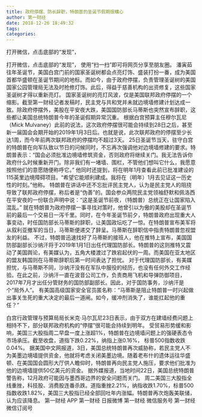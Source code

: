 ```yaml
---
title: 政府停摆、防长辞职，特朗普的圣诞节假期很糟心
author: 第一财经
date: 2018-12-26 18:49:32
tags: 
categories: 
---
```

打开微信，点击底部的“发现”，
<!-- more -->
打开微信，点击底部的“发现”，
使用“扫一扫”即可将网页分享至朋友圈。
潘寅茹
往年圣诞节，美国白宫门前的国家圣诞树都会点亮灯饰、盛装打扮一番，成为美国首都华盛顿在圣诞节期间的地标。而如今，由于政府停摆，负责管理圣诞树的美国国家公园管理局无法及时抢修灯饰。此后，得益于慈善机构的出资修复，这些国家圣诞树才得以重新亮灯。
国家圣诞树的亮灯风波，仅是美国联邦政府停摆的一个缩影。截至第一财经记者发稿时，民主党与共和党并未就边境墙修建计划达成一致。除政府停摆外，美股在平安夜大跌，美国国防部长马蒂斯也突然宣布辞职，这些都让美国总统特朗普今年的圣诞假期异常沉重。
根据白宫预算主任穆尔瓦尼（Mick Mulvaney）此前的说法，这次政府停摆很可能会持续到28日之后，甚至新一届国会会期开始的2019年1月3日后。也就是说，此次联邦政府的停摆至少长达1周，而今年前两次联邦政府的停摆均不超过3天。
25日圣诞节当天，驻守白宫的特朗普在向军队致以节日的问候同时，不忘再次强调他对边境墙修建的要求。特朗普表示：“国会必须批准边境墙修筑资金，否则政府将继续关门。我无法告诉你政府什么时候重新开门。除非我们有一堵墙、围栏，不管他们想叫它什么，我愿意按照他们的意愿随便称呼它。”
他同时还提到，将在明年1月查看此前已批准建设的115英里边境障碍项目。“希望它能顺利建成。我将在（明年）1月去见证这一历史性的时刻。”他称。
特朗普在讲话中还不忘批评民主党人，认为是民主党人的阻挠导致了联邦政府停摆，称后者是“伪善”的。国会参众两院民主党领袖舒默和佩洛西在平安夜的一份联合声明中说：“这是圣诞节前夜，（特朗普）总统正在让国家陷入混乱。”
就在特朗普为政府停摆一事寻找对策时，他曾引以为傲的美股却在圣诞节前的最后一个交易日一泻千里。同时，在今年圣诞节前夕，特朗普政府出现重大人事变动，时任国防部长马蒂斯的辞职，让美国政坛吃了一惊。在特朗普宣布美军将从叙利亚撤军的当日，马蒂斯便递交了辞呈。马蒂斯在辞职信中指责特朗普忽视盟友的利益。
不过，特朗普迅速找好了马蒂斯的接班人，他在推特上宣布，美国国防部副部长沙纳汗将于2019年1月1日出任代理国防部长。特朗普的这则推特又震动了美国舆论，有美媒认为，五角大楼渡过了跌宕起伏的一周。而美国在亚太地区的盟友韩国则在马蒂斯辞职后第一时间表达了担忧。
对于代理国防部长，有美媒担忧，与马蒂斯不同，沙纳汗没有在军队中服役的经历，也没有任何外交工作经验。在此之前，沙纳汗一直在波音公司工作，负责商用飞机和导弹防御项目，2017年7月才出任分管财务的国防部副部长。因此，对于国防事务，沙纳汗是个“局外人”。
有美国高级国家安全官员匿名称：“马蒂斯是阻止特朗普一时兴起做出事关生死的重大决定的最后一道闸。如今，缓冲剂消失了，谁能扛起他的重任？”
 
 
白宫行政管理与预算局局长米克·马尔瓦尼23日表示，由于双方在建墙经费问题上相持不下，部分联邦政府机构的“停摆”很可能会持续到明年。
受贸易形势缓和影响，美国三大股指周二早盘一度上涨超1%，特朗普在边境墙问题上的强硬表态令市场承压。截至收盘，道指下跌0.22%，纳指上涨0.16%， 标普500指数收跌0.04%。
据美国中文网报道，3日，美国总统特朗普再次威胁称，若民主党人不为美墨边境墙提供资金，他就将考虑关闭美墨边境。随着老布什的遗体运往华盛顿、在美国国会圆形大厅供人瞻仰时，特朗普再向民主党人施压，要求他们批准为他的边境墙提供50亿美元的资金。
据外媒报道，当地时间22日，美国总统特朗普警告称，12月政府可能因与墨西哥边界的安全问题而关门。
周二美国三大股指全线重挫，科技股、消费股连番杀跌。道指重挫2.21%，纳指收跌1.70%，标普500指数收跌1.82%，美国三大股指已经全部回吐年内涨幅。特朗普再次炮轰美联储，认为应该降息。
第一财经
APP
第一财经
日报微博
第一财经
微信服务号
第一财经
微信订阅号

